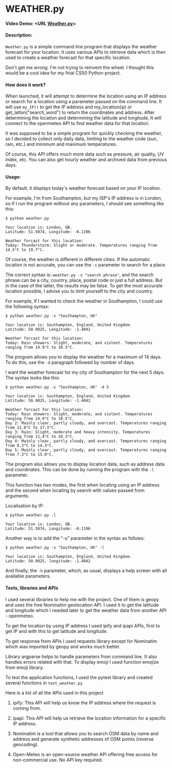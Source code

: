 
# WEATHER.py

#### Video Demo: <URL [Weather.py](https://youtu.be/iZX3ba_gTsY)>

#### Description:

`Weather.py` is a simple command line program that displays the weather forecast for your location. It uses various APIs to retrieve data which is then used to create a weather forecast for that specific location.

Don't get me wrong. I'm not trying to reinvent the wheel. I thought this would be a cool idea for my final CS50 Python project.

#### How does it work?

When launched, it will attempt to determine the location using an IP address or search for a location using a parameter passed on the command line. It will use `my_IP()` to get the IP address and my_location(ip) or get_latlon("search_word") to return the coordinates and address. After determining the location and determining the latitude and longitude, It will connect to the openmeteo API to find weather data for that location.

It was supposed to be a simple program for quickly checking the weather, so I decided to collect only daily data, limiting to the weather code (sun, rain, etc.) and minimum and maximum temperatures.

Of course, this API offers much more data such as pressure, air quality, UV index, etc. You can also get hourly weather and archived data from previous days.

#### Usage:

By default, it displays today's weather forecast based on your IP location.

For example, I'm from Southampton, but my ISP's IP address is in London, so if I run the program without any parameters, I should see something like this:

```
$ python weather.py

Your location is: London, GB.
Latitude: 51.5074, Longitude: -0.1196

Weather forcast for this location:
Today: Thunderstorm: Slight or moderate. Temperatures ranging from 14.5°C to 19.7°C.
```

Of course, the weather is different in different cities. If the automatic location is not accurate, you can use the `-s` parameter to search for a place.

The correct syntax is: `weather.py -s "search phrase"`, and the search phrase can be a city, country, place, postal code or just a full address. But in the case of the latter, the results may be false. To get the most accurate location possible, I advise you to limit yourself to the city and country.

For example, if I wanted to check the weather in Southampton, I could use the following syntax:

```
$ python weather.py -s "Southampton, UK"

Your location is: Southampton, England, United Kingdom.
Latitude: 50.9025, Longitude: -1.4042

Weather forcast for this location:
Today: Rain showers: Slight, moderate, and violent. Temperatures ranging from 14.9°C to 18.5°C.
```

The program allows you to display the weather for a maximum of 14 days. To do this, use the `-d` paragraph followed by number of days.

I want the weather forecast for my city of Southampton for the next 5 days. The syntax looks like this:

```
$ python weather.py -s "Southampton, UK" -d 5

Your location is: Southampton, England, United Kingdom.
Latitude: 50.9025, Longitude: -1.4042

Weather forcast for this location:
Today: Rain showers: Slight, moderate, and violent. Temperatures ranging from 14.9°C to 18.5°C.
Day 2: Mainly clear, partly cloudy, and overcast. Temperatures ranging from 12.0°C to 17.3°C.
Day 3: Rain: Slight, moderate and heavy intensity. Temperatures ranging from 11.4°C to 18.3°C.
Day 4: Mainly clear, partly cloudy, and overcast. Temperatures ranging from 8.3°C to 14.3°C.
Day 5: Mainly clear, partly cloudy, and overcast. Temperatures ranging from 7.3°C to 15.0°C.
```

The program also allows you to display location data, such as address data and coordinates. This can be done by running the program with the `-l` parameter.

This function has two modes, the first when locating using an IP address and the second when locating by search with values ​​passed from arguments.

Localisation by IP:

```
$ python weather.py -l

Your location is: London, GB.
Latitude: 51.5074, Longitude: -0.1196
```

Another way is to add the "-s" parameter in the syntax as follows:

```
$ python weather.py -s "Southampton, UK" -l

Your location is: Southampton, England, United Kingdom.
Latitude: 50.9025, longitude: -1.4042
```

And finally, the `-h` parameter, which, as usual, displays a help screen with all available parameters.

#### Tests, libraries and APIs

I used several libraries to help me with the project. One of them is geopy and uses the free Nominatim geolocation API. I used it to get the latitude and longitude which I needed later to get the weather data from another API - openmeteo.

To get the location by using IP address I used ipify and ipapi APIs, first to get IP and with this to get latitude and longitude.

To get response from APIs I used requests library except for Nominatim which was imported by geopy and works much better.

Library argparse helps to handle parameters from command line. It also handles errors related with that. To display emoji I used function emojize from emoji library.

To test the application functions, I used the pytest library and created several functions in `test_weather.py`

Here is a list of all the APIs used in this project

1. ipify: This API will help us know the IP address where the request is coming from.

2. ipapi: This API will help us retrieve the location information for a specific IP address.

3. Nominatim is a tool that allows you to search OSM data by name and address and generate synthetic addresses of OSM points (reverse geocoding).

4. Open-Meteo is an open-source weather API offering free access for non-commercial use. No API key required.
